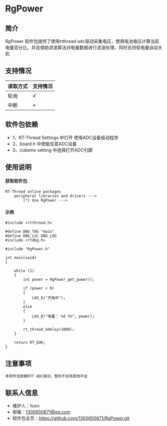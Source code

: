 # RgPower

## 简介

RgPower 软件包提供了使用rtthread adc驱动采集电压，使用电池电压计算当前电量百分比，并且借助滤波算法对电量数据进行滤波处理，同时支持低电量自动关机

## 支持情况

| 读取方式 | 支持情况 |
| -------- | -------- |
| 轮询     | √        |
| 中断     | ×        |

## 软件包依赖
* 1、RT-Thread Settings 中打开 使用ADC设备驱动程序
* 2、board.h 中使能任意ADC设备
* 3、cubemx setting 中选择打开ADC引脚
#### 

## 使用说明

#### 获取软件包
~~~
RT-Thread online packages
    peripheral libraries and drivers --->
        [*] Use RgPower --->
~~~

#### 示例
~~~
#include <rtthread.h>

#define DBG_TAG "main"
#define DBG_LVL DBG_LOG
#include <rtdbg.h>

#include "RgPower.h"

int main(void)
{

    while (1)
    {
        int power = RgPower_get_power();

        if (power < 0)
        {
            LOG_D("充电中");
        }
        else
        {
            LOG_D("电量： %d %%", power);
        }

        rt_thread_mdelay(1000);
    }

    return RT_EOK;
}
~~~

## 注意事项
~~~
本软件包依赖RTT ADC驱动，暂时不支持其他平台
~~~
## 联系人信息

* 维护人：liuxx
* 邮箱：1300650671@qq.com
* 软件包主页：https://github.com/1300650671/RgPower.git

